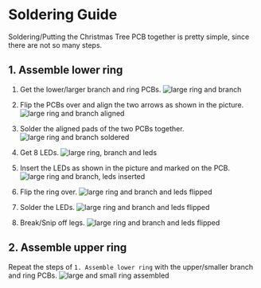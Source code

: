 # Soldering Guide
Soldering/Putting the Christmas Tree PCB together is pretty simple, since there are not so many steps.

## 1. Assemble lower ring
1. Get the lower/larger branch and ring PCBs.
![large ring and branch](https://github.com/enwi/LED-Christmas-Tree/blob/master/images/large_ring.jpg)

2. Flip the PCBs over and align the two arrows as shown in the picture.
![large ring and branch aligned](https://github.com/enwi/LED-Christmas-Tree/blob/master/images/large_ring_aligned.jpg)

3. Solder the aligned pads of the two PCBs together.
![large ring and branch soldered](https://github.com/enwi/LED-Christmas-Tree/blob/master/images/large_ring_soldered.jpg)

4. Get 8 LEDs.
![large ring, branch and leds](https://github.com/enwi/LED-Christmas-Tree/blob/master/images/large_ring_leds.jpg)

5. Insert the LEDs as shown in the picture and marked on the PCB.
![large ring and branch, leds inserted](https://github.com/enwi/LED-Christmas-Tree/blob/master/images/large_ring_leds_inserted.jpg)

6. Flip the ring over.
![large ring and branch and leds flipped](https://github.com/enwi/LED-Christmas-Tree/blob/master/images/large_ring_leds_flipped.jpg)

7. Solder the LEDs.
![large ring and branch and leds flipped](https://github.com/enwi/LED-Christmas-Tree/blob/master/images/large_ring_leds_soldered.jpg)

8. Break/Snip off legs.
![large ring and branch and leds flipped](https://github.com/enwi/LED-Christmas-Tree/blob/master/images/large_ring_leds_snipped.jpg)

## 2. Assemble upper ring
Repeat the steps of `1. Assemble lower ring` with the upper/smaller branch and ring PCBs.
![large and small ring assembled](https://github.com/enwi/LED-Christmas-Tree/blob/master/images/rings_assembled.jpg)
